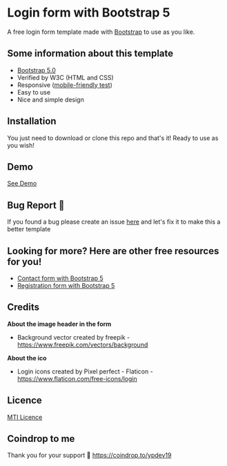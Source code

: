 # Login form with Bootstrap 5
A free login form template made with [Bootstrap](https://getbootstrap.com/) to use as you like.

Some information about this template
--------------------------------
- [Bootstrap 5.0](https://getbootstrap.com/docs/5.0/getting-started/introduction/)
- Verified by W3C (HTML and CSS)
- Responsive ([mobile-friendly test](https://search.google.com/test/mobile-friendly/result?id=66ZJoKcwTa5R-J67dkErRQ&url=https%3A%2F%2Fypetrilli.github.io%2Flogin-template-with-bootstrap-5%2F))
- Easy to use
- Nice and simple design

Installation
--------------------------------
You just need to download or clone this repo and that's it! Ready to use as you wish!

Demo
--------------------------------
[See Demo](https://ypetrilli.github.io/login-template-with-bootstrap-5/)

Bug Report :bug:
--------------------------------
If you found a bug please create an issue [here](https://github.com/ypetrilli/login-template-with-bootstrap-5/issues) and let's fix it to make this a better template

Looking for more? Here are other free resources for you!
--------------------------------
- [Contact form with Bootstrap 5](https://ypetrilli.github.io/contact-template-with-bootstrap-5/)
- [Registration form with Bootstrap 5](https://ypetrilli.github.io/registration-form-with-bootstrap-5/)

Credits
--------------------------------
**About the image header in the form**
 - Background vector created by freepik - https://www.freepik.com/vectors/background

**About the ico**
 - Login icons created by Pixel perfect - Flaticon - https://www.flaticon.com/free-icons/login

Licence
--------------------------------
[MTI Licence](http://opensource.org/licenses/MIT)

Coindrop to me
--------------------------------
Thank you for your support :slightly_smiling_face:
https://coindrop.to/ypdev19
